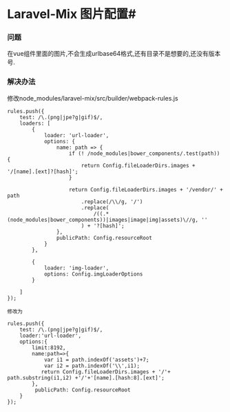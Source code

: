 # Laravel-Mix 图片配置#

### 问题 ###

在vue组件里面的图片,不会生成urlbase64格式,还有目录不是想要的,还没有版本号.

### 解决办法 ###

修改node_modules/laravel-mix/src/builder/webpack-rules.js

    rules.push({
        test: /\.(png|jpe?g|gif)$/,
        loaders: [
            {
                loader: 'url-loader',
                options: {
                    name: path => {
                        if (! /node_modules|bower_components/.test(path)) {
                            return Config.fileLoaderDirs.images + '/[name].[ext]?[hash]';
                        }

                        return Config.fileLoaderDirs.images + '/vendor/' + path
                            .replace(/\\/g, '/')
                            .replace(
                                /((.*(node_modules|bower_components))|images|image|img|assets)\//g, ''
                            ) + '?[hash]';
                    },
                    publicPath: Config.resourceRoot
                }
            },

            {
                loader: 'img-loader',
                options: Config.imgLoaderOptions
            }
			
        ]
    });

    修改为

    rules.push({
        test: /\.(png|jpe?g|gif)$/,
		loader:'url-loader',
		options:{
			limit:8192,
			name:path=>{
				var i1 = path.indexOf('assets')+7;
				var i2 = path.indexOf('\\',i1);
               return Config.fileLoaderDirs.images + '/'+ path.substring(i1,i2) +'/'+'[name].[hash:8].[ext]';
			},
			 publicPath: Config.resourceRoot
		}
    });